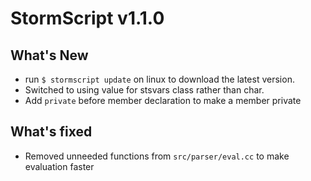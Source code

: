 # StormScript v1.1.0

## What's New
* run `$ stormscript update` on linux to download the latest version.
* Switched to using value for stsvars class rather than char.
* Add `private` before member declaration to make a member private

## What's fixed
* Removed unneeded functions from `src/parser/eval.cc` to make evaluation faster